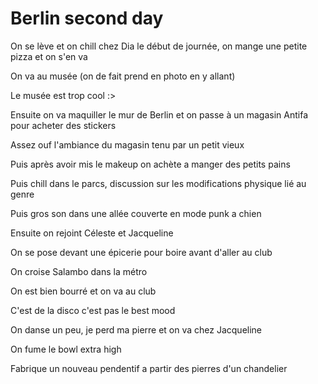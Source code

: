 # Berlin second day 
On se lève et on chill chez Dia le début de journée, on mange une petite pizza et on s'en va 

On va au musée (on de fait prend en photo en y allant) 

Le musée est trop cool :>

Ensuite on va maquiller le mur de Berlin et on passe à un magasin Antifa pour acheter des stickers 

Assez ouf l'ambiance du magasin tenu par un petit vieux 

Puis après avoir mis le makeup on achète a manger des petits pains

Puis chill dans le parcs, discussion sur les modifications physique lié au genre 

Puis gros son dans une allée couverte en mode punk a chien 

Ensuite on rejoint Céleste et Jacqueline

On se pose devant une épicerie pour boire avant d'aller au club 

On croise Salambo dans la métro 

On est bien bourré et on va au club 

C'est de la disco c'est pas le best mood 

On danse un peu, je perd ma pierre et on va chez Jacqueline

On fume le bowl extra high 

Fabrique un nouveau pendentif a partir des pierres d'un chandelier 

